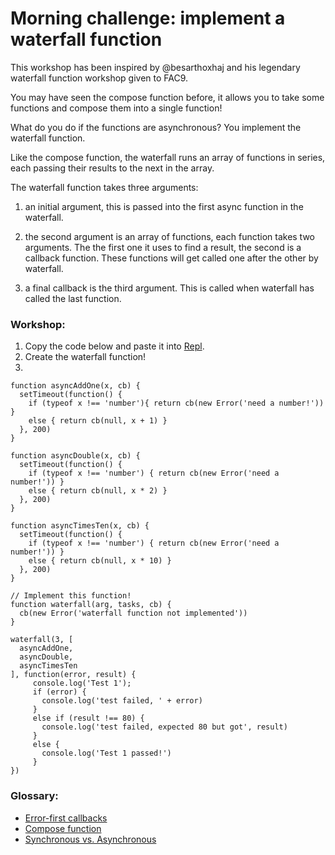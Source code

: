# Morning challenge: implement a waterfall function
This workshop has been inspired by @besarthoxhaj and his legendary waterfall function workshop given to FAC9.

You may have seen the compose function before, it allows you to take some functions and compose them into a single function! 

What do you do if the functions are asynchronous? You implement the waterfall function. 

Like the compose function, the waterfall runs an array of functions in series, each passing their results to the next in the array. 

The waterfall function takes three arguments:

1) an initial argument, this is passed into the first async function in the waterfall.

2) the second argument is an array of functions, each function takes two arguments. The the first one it uses to find a result, the second is a callback function. These functions will get called one after the other by waterfall.

3) a final callback is the third argument. This is called when waterfall has called the last function.

### Workshop: 
1) Copy the code below and paste it into [Repl](https://repl.it/languages/javascript).
2) Create the waterfall function!
3)

```
function asyncAddOne(x, cb) {
  setTimeout(function() {
    if (typeof x !== 'number'){ return cb(new Error('need a number!')) }
    else { return cb(null, x + 1) }
  }, 200)
}

function asyncDouble(x, cb) {
  setTimeout(function() {
    if (typeof x !== 'number') { return cb(new Error('need a number!')) }
    else { return cb(null, x * 2) }
  }, 200)
}

function asyncTimesTen(x, cb) {
  setTimeout(function() {
    if (typeof x !== 'number') { return cb(new Error('need a number!')) }
    else { return cb(null, x * 10) }
  }, 200)
}

// Implement this function!
function waterfall(arg, tasks, cb) {
  cb(new Error('waterfall function not implemented'))
}

waterfall(3, [
  asyncAddOne,
  asyncDouble,
  asyncTimesTen
], function(error, result) {
     console.log('Test 1');
     if (error) {
       console.log('test failed, ' + error)
     }
     else if (result !== 80) {
       console.log('test failed, expected 80 but got', result)
     }
     else {
       console.log('Test 1 passed!')
     }
})
```

### Glossary:
- [Error-first callbacks](http://fredkschott.com/post/2014/03/understanding-error-first-callbacks-in-node-js/)
- [Compose function](http://blakeembrey.com/articles/2014/01/compose-functions-javascript/)
- [Synchronous vs. Asynchronous](http://rowanmanning.com/posts/javascript-for-beginners-async/)
